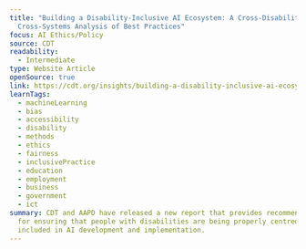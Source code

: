 ```yaml
---
title: "Building a Disability-Inclusive AI Ecosystem: A Cross-Disability,
  Cross-Systems Analysis of Best Practices"
focus: AI Ethics/Policy
source: CDT
readability:
  - Intermediate
type: Website Article
openSource: true
link: https://cdt.org/insights/building-a-disability-inclusive-ai-ecosystem-a-cross-disability-cross-systems-analysis-of-best-practices/
learnTags:
  - machineLearning
  - bias
  - accessibility
  - disability
  - methods
  - ethics
  - fairness
  - inclusivePractice
  - education
  - employment
  - business
  - government
  - ict
summary: CDT and AAPD have released a new report that provides recommendations
  for ensuring that people with disabilities are being properly centred and
  included in AI development and implementation.
---
```

